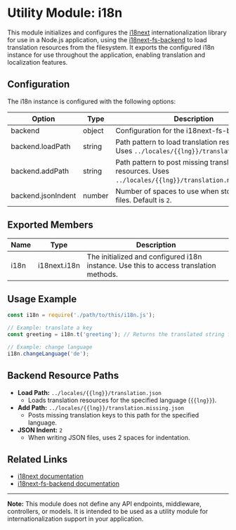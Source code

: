 # Utility Module: i18n

This module initializes and configures the [i18next](https://www.i18next.com/) internationalization library for use in a Node.js application, using the [i18next-fs-backend](https://github.com/i18next/i18next-fs-backend) to load translation resources from the filesystem. It exports the configured i18n instance for use throughout the application, enabling translation and localization features.

## Configuration

The i18n instance is configured with the following options:

| Option      | Type     | Description                                                                                 |
|-------------|----------|---------------------------------------------------------------------------------------------|
| backend     | object   | Configuration for the i18next-fs-backend.                                                   |
| backend.loadPath | string | Path pattern to load translation resources. Uses `../locales/{{lng}}/translation.json`.   |
| backend.addPath  | string | Path pattern to post missing translation resources. Uses `../locales/{{lng}}/translation.missing.json`. |
| backend.jsonIndent | number | Number of spaces to use when storing JSON files. Default is `2`.                        |

## Exported Members

| Name   | Type     | Description                                                                 |
|--------|----------|-----------------------------------------------------------------------------|
| i18n   | i18next.i18n | The initialized and configured i18n instance. Use this to access translation methods. |

## Usage Example

```javascript
const i18n = require('./path/to/this/i18n.js');

// Example: translate a key
const greeting = i18n.t('greeting'); // Returns the translated string for the current language

// Example: change language
i18n.changeLanguage('de');
```

## Backend Resource Paths

- **Load Path:** `../locales/{{lng}}/translation.json`
  - Loads translation resources for the specified language (`{{lng}}`).
- **Add Path:** `../locales/{{lng}}/translation.missing.json`
  - Posts missing translation keys to this path for the specified language.
- **JSON Indent:** `2`
  - When writing JSON files, uses 2 spaces for indentation.

## Related Links

- [i18next documentation](https://www.i18next.com/)
- [i18next-fs-backend documentation](https://github.com/i18next/i18next-fs-backend)

---

**Note:** This module does not define any API endpoints, middleware, controllers, or models. It is intended to be used as a utility module for internationalization support in your application.